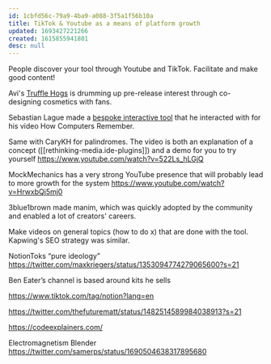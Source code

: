 ```yaml
---
id: 1cbfd56c-79a9-4ba9-a088-3f5a1f56b10a
title: TikTok & Youtube as a means of platform growth
updated: 1693427221266
created: 1615855941801
desc: null
---
```


People discover your tool through Youtube and TikTok. Facilitate and make good content!

Avi's [Truffle Hogs](https://www.tiktok.com/@trufflehogs) is drumming up pre-release interest through co-designing cosmetics with fans.

Sebastian Lague made a [bespoke interactive tool](https://sebastian.itch.io/digital-logic-sim) that he interacted with for his video How Computers Remember.

Same with CaryKH for palindromes. The video is both an explanation of a concept ([[rethinking-media.ide-plugins]]) and a demo for you to try yourself https://www.youtube.com/watch?v=522Ls_hLGjQ

MockMechanics has a very strong YouTube presence that will probably lead to more growth for the system https://www.youtube.com/watch?v=HrwxbQj5mj0

3blue1brown made manim, which was quickly adopted by the community and enabled a lot of creators' careers.

Make videos on general topics (how to do x) that are done with the tool. Kapwing's SEO strategy was similar.

NotionToks “pure ideology” https://twitter.com/maxkriegers/status/1353094774279065600?s=21

Ben Eater’s channel is based around kits he sells

https://www.tiktok.com/tag/notion?lang=en

https://twitter.com/thefuturematt/status/1482514589984038913?s=21

https://codeexplainers.com/

Electromagnetism Blender
https://twitter.com/samerps/status/1690504638317895680
